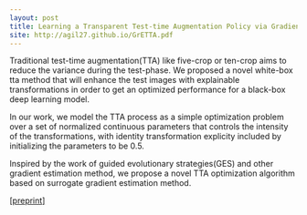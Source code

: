 ```yaml
---
layout: post
title: Learning a Transparent Test-time Augmentation Policy via Gradient-Free Optimization
site: http://agil27.github.io/GrETTA.pdf
---
```


Traditional test-time augmentation(TTA) like five-crop or ten-crop aims to reduce the variance during the test-phase. We proposed a novel white-box tta method that will enhance the test images with explainable transformations in order to get an optimized performance for a black-box deep learning model.

In our work, we model the TTA process as a simple optimization problem over a set of normalized continuous parameters that controls the intensity of the transformations, with identity transformation explicity included by initializing the parameters to be 0.5.

Inspired by the work of guided evolutionary strategies(GES) and other gradient estimation method, we propose a novel TTA optimization algorithm based on surrogate gradient estimation method.

[[preprint]](http://agil27.github.io/GrETTA.pdf)
